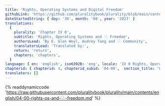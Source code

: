 ```yaml
---
title: 'Rights, Operating Systems and Digital Freedom'
githubLink: 'https://github.com/pluralitybook/plurality/blob/main/contents/english/04-00-rights-os-and-⿻-freedom.md'
dateStartedString: { day: '30', month: '08', year: '2023' }
translations:
  {
    plurality: 'Chapter IV 0',
    subtitle: 'Rights, Operating Systems and ⿻ Freedom',
    authorsLead: 'By E. Glen Weyl, Audrey Tang and ⿻ Community',
    translatorsLead: 'Translated by:',
    return: 'return',
    chapters: 'chapters',
  }
language: { en: 'english', iso6392B: 'eng', locale: 'IV 0 Rights, Operating Systems and Digital Freedom' }
chapterid: { chapterid: 4, chapterid_subid: '04-00',  section_title: 'Freedom' }
translators: []
---
```

{% readdynamiccode 'https://raw.githubusercontent.com/pluralitybook/plurality/main/contents/english/04-00-rights-os-and-⿻-freedom.md' %}
